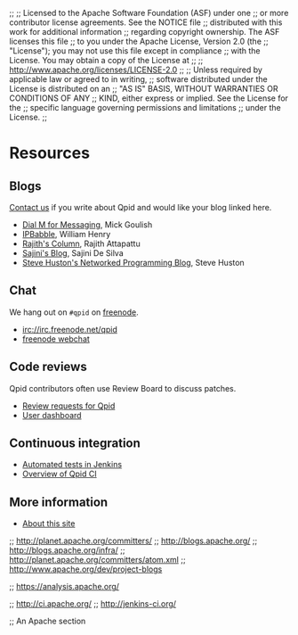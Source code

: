 ;;
;; Licensed to the Apache Software Foundation (ASF) under one
;; or more contributor license agreements.  See the NOTICE file
;; distributed with this work for additional information
;; regarding copyright ownership.  The ASF licenses this file
;; to you under the Apache License, Version 2.0 (the
;; "License"); you may not use this file except in compliance
;; with the License.  You may obtain a copy of the License at
;; 
;;   http://www.apache.org/licenses/LICENSE-2.0
;; 
;; Unless required by applicable law or agreed to in writing,
;; software distributed under the License is distributed on an
;; "AS IS" BASIS, WITHOUT WARRANTIES OR CONDITIONS OF ANY
;; KIND, either express or implied.  See the License for the
;; specific language governing permissions and limitations
;; under the License.
;;

# Resources

## Blogs

[Contact us](@site-url@/mailing-lists.html#user-list) if you write
about Qpid and would like your blog linked here.

 - [Dial M for Messaging](http://dialmformessaging.blogspot.com/), Mick Goulish
 - [IPBabble](http://www.ipbabble.com/), William Henry
 - [Rajith's Column](http://rajith.2rlabs.com/), Rajith Attapattu
 - [Sajini's Blog](http://sajinid.blogspot.com/), Sajini De Silva
 - [Steve Huston's Networked Programming Blog](http://stevehuston.wordpress.com/), Steve Huston

## Chat

We hang out on <code>#qpid</code> on [freenode](http://freenode.net).

 - <a href="irc://irc.freenode.net/qpid">irc://irc.freenode.net/qpid</a>
 - [freenode webchat](http://webchat.freenode.net/?channels=#qpid)

## Code reviews

Qpid contributors often use Review Board to discuss patches.

 - [Review requests for Qpid](https://reviews.apache.org/groups/qpid/)
 - [User dashboard](https://reviews.apache.org/dashboard/)

## Continuous integration

 - [Automated tests in Jenkins](https://builds.apache.org//view/M-R/view/Qpid/)
 - [Overview of Qpid CI](https://cwiki.apache.org/qpid/continuous-integration.html)

## More information

 - [About this site](site.html)

;; http://planet.apache.org/committers/
;; http://blogs.apache.org/
;; http://blogs.apache.org/infra/
;; http://planet.apache.org/committers/atom.xml
;; http://www.apache.org/dev/project-blogs

;; https://analysis.apache.org/

;; http://ci.apache.org/
;; http://jenkins-ci.org/

;; An Apache section
